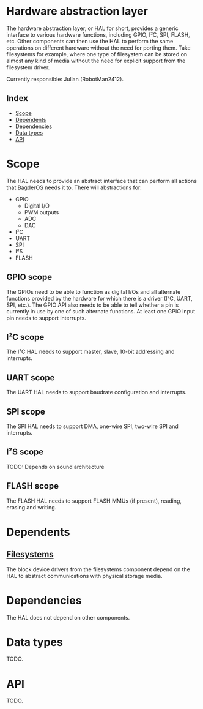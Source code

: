 # Hardware abstraction layer
The hardware abstraction layer, or HAL for short, provides a generic interface to various hardware functions, including GPIO, I²C, SPI, FLASH, etc.
Other components can then use the HAL to perform the same operations on different hardware without the need for porting them.
Take filesystems for example, where one type of filesystem can be stored on almost any kind of media without the need for explicit support from the filesystem driver.

Currently responsible: Julian (RobotMan2412).

## Index
- [Scope](#scope)
- [Dependents](#dependents)
- [Dependencies](#dependencies)
- [Data types](#data-types)
- [API](#api)


# Scope
The HAL needs to provide an abstract interface that can perform all actions that BagderOS needs it to. There will abstractions for:
- GPIO
    - Digital I/O
    - PWM outputs
    - ADC
    - DAC
- I²C
- UART
- SPI
- I²S
- FLASH

## GPIO scope
The GPIOs need to be able to function as digital I/Os and all alternate functions provided by the hardware for which there is a driver (I²C, UART, SPI, etc.). The GPIO API also needs to be able to tell whether a pin is currently in use by one of such alternate functions. At least one GPIO input pin needs to support interrupts.

## I²C scope
The I²C HAL needs to support master, slave, 10-bit addressing and interrupts.

## UART scope
The UART HAL needs to support baudrate configuration and interrupts.

## SPI scope
The SPI HAL needs to support DMA, one-wire SPI, two-wire SPI and interrupts.

## I²S scope
TODO: Depends on sound architecture

## FLASH scope
The FLASH HAL needs to support FLASH MMUs (if present), reading, erasing and writing.


# Dependents
## [Filesystems](./filesystems.md)
The block device drivers from the filesystems component depend on the HAL to abstract communications with physical storage media.


# Dependencies
The HAL does not depend on other components.


# Data types
TODO.


# API
TODO.
